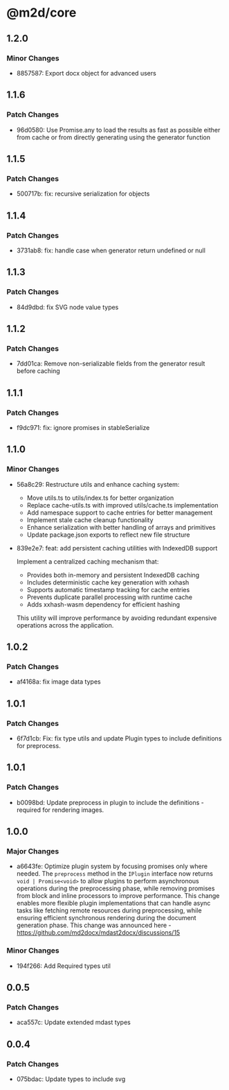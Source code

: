 # @m2d/core

## 1.2.0

### Minor Changes

- 8857587: Export docx object for advanced users

## 1.1.6

### Patch Changes

- 96d0580: Use Promise.any to load the results as fast as possible either from cache or from directly generating using the generator function

## 1.1.5

### Patch Changes

- 500717b: fix: recursive serialization for objects

## 1.1.4

### Patch Changes

- 3731ab8: fix: handle case when generator return undefined or null

## 1.1.3

### Patch Changes

- 84d9dbd: fix SVG node value types

## 1.1.2

### Patch Changes

- 7dd01ca: Remove non-serializable fields from the generator result before caching

## 1.1.1

### Patch Changes

- f9dc971: fix: ignore promises in stableSerialize

## 1.1.0

### Minor Changes

- 56a8c29: Restructure utils and enhance caching system:
  - Move utils.ts to utils/index.ts for better organization
  - Replace cache-utils.ts with improved utils/cache.ts implementation
  - Add namespace support to cache entries for better management
  - Implement stale cache cleanup functionality
  - Enhance serialization with better handling of arrays and primitives
  - Update package.json exports to reflect new file structure
- 839e2e7: feat: add persistent caching utilities with IndexedDB support

  Implement a centralized caching mechanism that:

  - Provides both in-memory and persistent IndexedDB caching
  - Includes deterministic cache key generation with xxhash
  - Supports automatic timestamp tracking for cache entries
  - Prevents duplicate parallel processing with runtime cache
  - Adds xxhash-wasm dependency for efficient hashing

  This utility will improve performance by avoiding redundant
  expensive operations across the application.

## 1.0.2

### Patch Changes

- af4168a: fix image data types

## 1.0.1

### Patch Changes

- 6f7d1cb: Fix: fix type utils and update Plugin types to include definitions for preprocess.

## 1.0.1

### Patch Changes

- b0098bd: Update preprocess in plugin to include the definitions - required for rendering images.

## 1.0.0

### Major Changes

- a6643fe: Optimize plugin system by focusing promises only where needed. The `preprocess` method in the `IPlugin` interface now returns `void | Promise<void>` to allow plugins to perform asynchronous operations during the preprocessing phase, while removing promises from block and inline processors to improve performance. This change enables more flexible plugin implementations that can handle async tasks like fetching remote resources during preprocessing, while ensuring efficient synchronous rendering during the document generation phase. This change was announced here - https://github.com/md2docx/mdast2docx/discussions/15

### Minor Changes

- 194f266: Add Required types util

## 0.0.5

### Patch Changes

- aca557c: Update extended mdast types

## 0.0.4

### Patch Changes

- 075bdac: Update types to include svg

